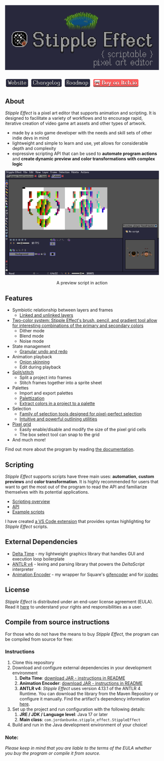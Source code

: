 # ![Stipple Effect](https://raw.githubusercontent.com/jbunke/se-docs/master/assets/graphics/logo-anim.gif)

[![Website](https://raw.githubusercontent.com/jbunke/se-docs/master/assets/buttons/website.png)](https://jbunke.github.io/se)
[![Changelog](https://raw.githubusercontent.com/jbunke/se-docs/master/assets/buttons/changelog.png)](changelog.md)
[![Roadmap](https://raw.githubusercontent.com/jbunke/se-docs/master/assets/buttons/roadmap.png)](roadmap.md)
[![Buy on Itch.io](https://raw.githubusercontent.com/jbunke/se-docs/master/assets/buttons/itch.png)](https://flinkerflitzer.itch.io/stipple-effect)

## About
*Stipple Effect* is a pixel art editor that supports animation and scripting. It is designed to facilitate a variety of workflows and to encourage rapid, iterative creation of video game art assets and other types of artwork.

* made by a solo game developer with the needs and skill sets of other indie devs in mind
* lightweight and simple to learn and use, yet allows for considerable depth and complexity
* expressive scripting API that can be used to **automate program actions** and **create dynamic preview and color transformations with complex logic**

![Preview](https://raw.githubusercontent.com/jbunke/se-docs/master/assets/graphics/complex-preview.gif)
<div align="center">A preview script in action</div>

## Features
* Symbiotic relationship between layers and frames
    * [Linked and unlinked layers](https://raw.githubusercontent.com/jbunke/se-docs/master/assets/graphics/linked-layers.gif)
* [Two-color system: Stipple Effect's brush, pencil, and gradient tool allow for interesting combinations of the primary and secondary colors](https://raw.githubusercontent.com/jbunke/se-docs/master/assets/graphics/combination-modes.gif)
    * Dither mode
    * Blend mode
    * Noise mode
* State management
    * [Granular undo and redo](https://raw.githubusercontent.com/jbunke/se-docs/master/assets/graphics/granular-undo-redo.gif)
* Animation playback
    * [Onion skinning](https://raw.githubusercontent.com/jbunke/se-docs/master/assets/graphics/onion-skin.gif)
    * Edit during playback
* [Split/stitch](https://raw.githubusercontent.com/jbunke/se-docs/master/assets/graphics/split-stitch.gif)
    * Split a project into frames
    * Stitch frames together into a sprite sheet
* Palettes
    * Import and export palettes
    * [Palettization](https://raw.githubusercontent.com/jbunke/se-docs/master/assets/graphics/palettization.gif)
    * [Extract colors in a project to a palette](https://raw.githubusercontent.com/jbunke/se-docs/master/assets/graphics/extract-colors.gif)
* Selection
    * [Family of selection tools designed for pixel-perfect selection](https://raw.githubusercontent.com/jbunke/se-docs/master/assets/graphics/selection-tools.gif)
    * [Intuitive and powerful outlining utilities](https://raw.githubusercontent.com/jbunke/se-docs/master/assets/graphics/outline.gif)
* [Pixel grid](https://raw.githubusercontent.com/jbunke/se-docs/master/assets/graphics/pixel-grid.gif)
    * Easily enable/disable and modify the size of the pixel grid cells
    * The box select tool can snap to the grid
* And much more!

Find out more about the program by reading [the documentation](https://github.com/jbunke/se-docs).

## Scripting
_Stipple Effect_ supports scripts have three main uses: **automation**, **custom previews** and **color transformation**. It is highly recommended for users that want to get the most out of the program to read the API and familiarize themselves with its potential applications.
* [Scripting overview](https://github.com/jbunke/se-docs/blob/master/scripting.md)
* [API](https://github.com/jbunke/se-api)
* [Example scripts](https://github.com/jbunke/se-script-examples)

I have created [a VS Code extension](https://marketplace.visualstudio.com/items?itemName=jordanbunke.deltascript-for-stipple-effect) that provides syntax highlighting for *Stipple Effect* scripts.

## External Dependencies
* [Delta Time](https://github.com/jbunke/delta-time) - my lightweight graphics library that handles GUI and execution loop boilerplate
* [ANTLR v4](https://github.com/antlr/antlr4) - lexing and parsing library that powers the _DeltaScript_ interpreter
* [Animation Encoder](https://github.com/jbunke/animation-encoder) - my wrapper for Square's [gifencoder](https://github.com/square/gifencoder) and for [jcodec](https://github.com/jcodec/jcodec)

## License

*Stipple Effect* is distributed under an end-user license agreement (EULA). Read it [here](LICENSE) to understand your rights and responsibilities as a user.

## Compile from source instructions

For those who do not have the means to buy *Stipple Effect*, the program can be compiled from source for free:

### Instructions

1. Clone this repository
2. Download and configure external dependencies in your development environment
   1. **Delta Time**: [download JAR - instructions in README](https://github.com/jbunke/delta-time)
   2. **Animation Encoder**: [download JAR - instructions in README](https://github.com/jbunke/animation-encoder)
   3. **ANTLR v4**: *Stipple Effect* uses version 4.13.1 of the ANTLR 4 Runtime. You can download the library from the Maven Repository or configure it manually. Find the artifact's dependency information [here](https://mvnrepository.com/artifact/org.antlr/antlr4-runtime/4.13.1).
3. Set up the project and run configuration with the following details:
   1. **JRE / JDK / Language level**: Java 17 or later
   2. **Main class**: `com.jordanbunke.stipple_effect.StippleEffect`
4. Build and run in the Java development environment of your choice!

### Note:
*Please keep in mind that you are liable to the terms of the EULA whether you buy the program or compile it from source.*
